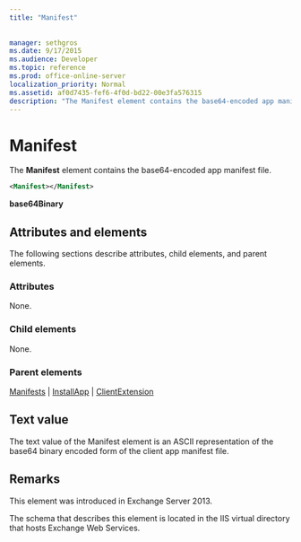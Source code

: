 ```yaml
---
title: "Manifest"
 
 
manager: sethgros
ms.date: 9/17/2015
ms.audience: Developer
ms.topic: reference
ms.prod: office-online-server
localization_priority: Normal
ms.assetid: af0d7435-fef6-4f0d-bd22-00e3fa576315
description: "The Manifest element contains the base64-encoded app manifest file."
---
```


# Manifest

The **Manifest** element contains the base64-encoded app manifest file. 
  
```XML
<Manifest></Manifest>
```

 **base64Binary**
## Attributes and elements

The following sections describe attributes, child elements, and parent elements.
  
### Attributes

None.
  
### Child elements

None.
  
### Parent elements

[Manifests](manifests.md) | [InstallApp](installapp.md) | [ClientExtension](clientextension.md)
  
## Text value

The text value of the Manifest element is an ASCII representation of the base64 binary encoded form of the client app manifest file.
  
## Remarks

This element was introduced in Exchange Server 2013.
  
The schema that describes this element is located in the IIS virtual directory that hosts Exchange Web Services.
  

